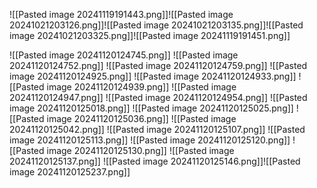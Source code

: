 ![[Pasted image 20241119191443.png]]![[Pasted image 20241021203126.png]]![[Pasted image 20241021203135.png]]![[Pasted image 20241021203325.png]]![[Pasted image 20241119191451.png]]



![[Pasted image 20241120124745.png]]
![[Pasted image 20241120124752.png]]
![[Pasted image 20241120124759.png]]
![[Pasted image 20241120124925.png]]
![[Pasted image 20241120124933.png]]
![[Pasted image 20241120124939.png]]
![[Pasted image 20241120124947.png]]
![[Pasted image 20241120124954.png]]
![[Pasted image 20241120125018.png]]
![[Pasted image 20241120125025.png]]
![[Pasted image 20241120125036.png]]
![[Pasted image 20241120125042.png]]
![[Pasted image 20241120125107.png]]
![[Pasted image 20241120125113.png]]
![[Pasted image 20241120125120.png]]
![[Pasted image 20241120125130.png]]
![[Pasted image 20241120125137.png]]
![[Pasted image 20241120125146.png]]![[Pasted image 20241120125237.png]]